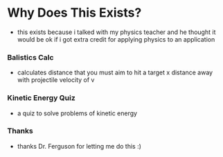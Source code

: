 # Why Does This Exists?
- this exists because i talked with my physics teacher and he thought it would be ok if i got extra credit for applying physics to an application

### Balistics Calc
- calculates distance that you must aim to hit a target x distance away with projectile  velocity of v

### Kinetic Energy Quiz
- a quiz to solve problems of kinetic energy

### Thanks
- thanks Dr. Ferguson for letting me do this :)
